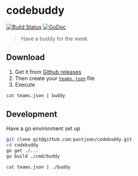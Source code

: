 # codebuddy

[![Build Status](https://travis-ci.org/pastjean/codebuddy.svg?branch=master)](https://travis-ci.org/pastjean/codebuddy)
[![GoDoc](http://godoc.org/github.com/pastjean/codebuddy?status.svg)](http://godoc.org/github.com/pastjean/codebuddy)

> Have a buddy for the week


## Download

1. Get it from [Github releases](https://github.com/pastjean/codebuddy/releases/latest/)
2. Then create your [`teams.json`](teams.json) file
3. Execute
```sh
cat teams.json | buddy
```

## Development

Have a go environment set up

```sh
git clone git@github.com:pastjean/codebuddy.git
cd codebuddy
go get ./...
go build ./cmd/buddy

cat teams.json | ./buddy
```
